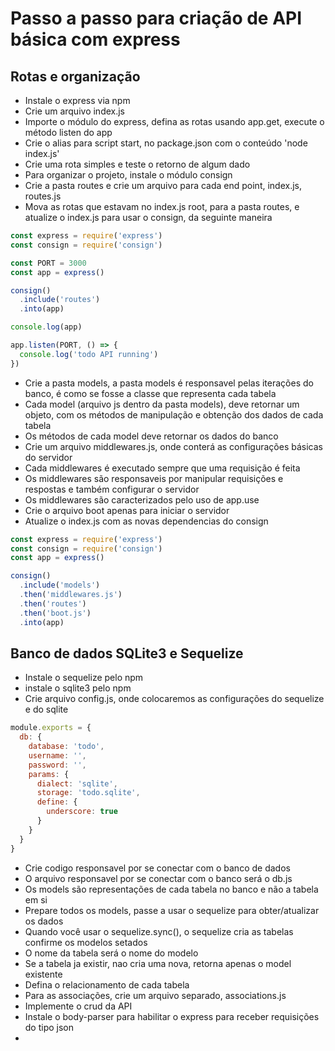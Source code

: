 # Passo a passo para criação de API básica com express

## Rotas e organização

- Instale o express via npm
- Crie um arquivo index.js
- Importe o módulo do express, defina as rotas usando app.get, execute o método
listen do app
- Crie o alias para script start, no package.json com o conteúdo 'node index.js'
- Crie uma rota simples e teste o retorno de algum dado
- Para organizar o projeto, instale o módulo consign
- Crie a pasta routes e crie um arquivo para cada end point, index.js, routes.js
- Mova as rotas que estavam no index.js root, para a pasta routes, e atualize
o index.js para usar o consign, da seguinte maneira

```js
const express = require('express')
const consign = require('consign')

const PORT = 3000 
const app = express()

consign()
  .include('routes')
  .into(app)

console.log(app)

app.listen(PORT, () => {
  console.log('todo API running')
})
```

- Crie a pasta models, a pasta models é responsavel pelas iterações do banco,
é como se fosse a classe que representa cada tabela
- Cada model (arquivo js dentro da pasta models), deve retornar um objeto, com
os métodos de manipulação e obtenção dos dados de cada tabela
- Os métodos de cada model deve retornar os dados do banco
- Crie um arquivo middlewares.js, onde conterá as configurações básicas do
servidor
- Cada middlewares é executado sempre que uma requisição é feita
- Os middlewares são responsaveis por manipular requisições e respostas e também
configurar o servidor
- Os middlewares são caracterizados pelo uso de app.use
- Crie o arquivo boot apenas para iniciar o servidor
- Atualize o index.js com as novas dependencias do consign

```js
const express = require('express')
const consign = require('consign')
const app = express()

consign()
  .include('models')
  .then('middlewares.js')
  .then('routes')
  .then('boot.js')
  .into(app)
```

## Banco de dados SQLite3 e Sequelize

- Instale o sequelize pelo npm
- instale o sqlite3 pelo npm
- Crie arquivo config.js, onde colocaremos as configurações do sequelize 
e do sqlite

```js
module.exports = {
  db: {
    database: 'todo',
    username: '',
    password: '',
    params: {
      dialect: 'sqlite',
      storage: 'todo.sqlite',
      define: {
        underscore: true
      }
    }
  }
}
```

- Crie codigo responsavel por se conectar com o banco de dados
- O arquivo responsavel por se conectar com o banco será o db.js
- Os models são representações de cada tabela no banco e não a tabela em si
- Prepare todos os models, passe a usar o sequelize para obter/atualizar os
dados
- Quando você usar o sequelize.sync(), o sequelize cria as tabelas confirme os
modelos setados
- O nome da tabela será o nome do modelo
- Se a tabela ja existir, nao cria uma nova, retorna apenas o model existente
- Defina o relacionamento de cada tabela
- Para as associações, crie um arquivo separado, associations.js
- Implemente o crud da API
- Instale o body-parser para habilitar o express para receber requisições do 
tipo json
- 